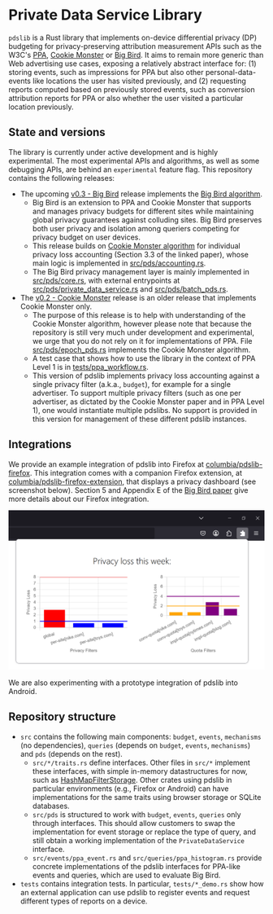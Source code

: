 # Private Data Service Library

`pdslib` is a Rust library that implements on-device differential privacy (DP) budgeting for privacy-preserving attribution measurement APIs such as the W3C's [PPA](https://w3c.github.io/ppa/), [Cookie Monster](https://arxiv.org/abs/2405.16719) or [Big Bird](https://arxiv.org/abs/2506.05290). It aims to remain more generic than Web advertising use cases, exposing a relatively abstract interface for: (1) storing events, such as impressions for PPA but also other personal-data-events like locations the user has visited previously, and (2) requesting reports computed based on previously stored events, such as conversion attribution reports for PPA or also whether the user visited a particular location previously.

## State and versions

The library is currently under active development and is highly experimental. The most experimental APIs and algorithms, as well as some debugging APIs, are behind an `experimental` feature flag.
This repository contains the following releases:

- The upcoming [v0.3 - Big Bird](https://github.com/columbia/pdslib/releases) release implements the [Big Bird algorithm](https://arxiv.org/abs/2506.05290).
    - Big Bird is an extension to PPA and Cookie Monster that supports and manages privacy budgets for different sites while maintaining global privacy guarantees against colluding sites. Big Bird preserves both user privacy and isolation among queriers competing for privacy budget on user devices. 
    - This release builds on [Cookie Monster algorithm](https://arxiv.org/abs/2405.16719) for individual privacy loss accounting (Section 3.3 of the linked paper), whose main logic is implemented in [src/pds/accounting.rs](https://github.com/columbia/pdslib/blob/e54c363fcdf3761df63dfb4cb025c5fe92cc571f/src/pds/accounting.rs). 
    - The Big Bird privacy management layer is mainly implemented in [src/pds/core.rs](https://github.com/columbia/pdslib/blob/e54c363fcdf3761df63dfb4cb025c5fe92cc571f/src/pds/core.rs), with external entrypoints at [src/pds/private_data_service.rs](https://github.com/columbia/pdslib/blob/e54c363fcdf3761df63dfb4cb025c5fe92cc571f/src/pds/private_data_service.rs) and [src/pds/batch_pds.rs](https://github.com/columbia/pdslib/blob/e54c363fcdf3761df63dfb4cb025c5fe92cc571f/src/pds/batch_pds.rs).
- The [v0.2 - Cookie Monster](https://github.com/columbia/pdslib/tree/19eee219404e90b8529138137e3f8430f06a78ee) release is an older release that implements Cookie Monster only. 
    - The purpose of this release is to help with understanding of the Cookie Monster algorithm, however please note that because the repository is still very much under development and experimental, we urge that you do not rely on it for implementations of PPA. File [src/pds/epoch_pds.rs](https://github.com/columbia/pdslib/blob/19eee219404e90b8529138137e3f8430f06a78ee/src/pds/epoch_pds.rs) implements the Cookie Monster algorithm. 
    - A test case that shows how to use the library in the context of PPA Level 1 is in [tests/ppa_workflow.rs](https://github.com/columbia/pdslib/blob/19eee219404e90b8529138137e3f8430f06a78ee/tests/ppa_workflow.rs). 
    - This version of pdslib implements privacy loss accounting against a single privacy filter (a.k.a., `budget`), for example for a single advertiser. To support multiple privacy filters (such as one per advertiser, as dictated by the Cookie Monster paper and in PPA Level 1), one would instantiate multiple pdslibs. No support is provided in this version for management of these different pdslib instances. 

## Integrations

We provide an example integration of pdslib into Firefox at [columbia/pdslib-firefox](https://github.com/columbia/pdslib-firefox). This integration comes with a companion Firefox extension, at [columbia/pdslib-firefox-extension](https://github.com/columbia/pdslib-firefox-extension), that displays a privacy dashboard (see screenshot below). Section 5 and Appendix E of the [Big Bird paper](https://arxiv.org/abs/2506.05290) give more details about our Firefox integration.

![firefox-extension-screenshot](docs/firefox-prototype.png)

We are also experimenting with a prototype integration of pdslib into Android.

## Repository structure
- `src` contains the following main components: `budget`, `events`, `mechanisms` (no dependencies), `queries` (depends on `budget`, `events`, `mechanisms`) and `pds` (depends on the rest).
    - `src/*/traits.rs` define interfaces. Other files in `src/*` implement these interfaces, with simple in-memory datastructures for now, such as [HashMapFilterStorage](https://github.com/columbia/pdslib/blob/e54c363fcdf3761df63dfb4cb025c5fe92cc571f/src/budget/hashmap_filter_storage.rs#L10). Other crates using pdslib in particular environments (e.g., Firefox or Android) can have implementations for the same traits using browser storage or SQLite databases.
    - `src/pds` is structured to work with `budget`, `events`, `queries` only through interfaces. This should allow customers to swap the implementation for event storage or replace the type of query, and still obtain a working implementation of the `PrivateDataService` interface.
    - `src/events/ppa_event.rs` and `src/queries/ppa_histogram.rs` provide concrete implementations of the pdslib interfaces for PPA-like events and queries, which are used to evaluate Big Bird.
- `tests` contains integration tests. In particular, `tests/*_demo.rs` show how an external application can use pdslib to register events and request different types of reports on a device. 
